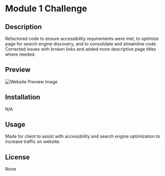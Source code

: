 # Module 1 Challenge

## Description

Refactored code to ensure accessibility requirements were met, to optimize page for search engine discovery, and to consolidate and streamline code. Corrected issues with broken links and added more descriptive page titles where needed. 

## Preview

![Website Preview Image](../assets/images/HoriseonPreview.png)

## Installation

N/A

## Usage

Made for client to assist with accessibility and search engine optimization to increase traffic on website.

## License

None
